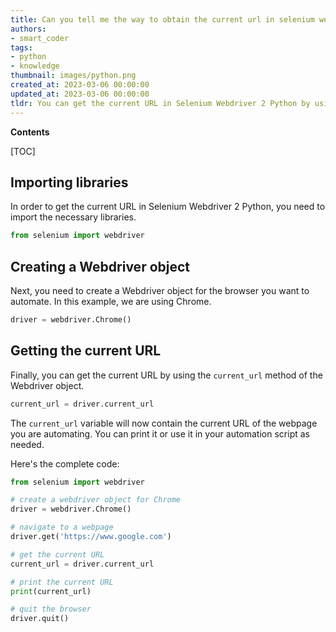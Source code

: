 ```yaml
---
title: Can you tell me the way to obtain the current url in selenium webdriver 2 using python?
authors:
- smart_coder
tags:
- python
- knowledge
thumbnail: images/python.png
created_at: 2023-03-06 00:00:00
updated_at: 2023-03-06 00:00:00
tldr: You can get the current URL in Selenium Webdriver 2 Python by using the command `current\_url`.
---
```


**Contents**

[TOC]

## Importing libraries

In order to get the current URL in Selenium Webdriver 2 Python, you need to import the necessary libraries. 

```python
from selenium import webdriver
```

## Creating a Webdriver object

Next, you need to create a Webdriver object for the browser you want to automate. In this example, we are using Chrome.

```python
driver = webdriver.Chrome()
```

## Getting the current URL

Finally, you can get the current URL by using the `current_url` method of the Webdriver object.

```python
current_url = driver.current_url
```

The `current_url` variable will now contain the current URL of the webpage you are automating. You can print it or use it in your automation script as needed. 

Here's the complete code:

```python
from selenium import webdriver

# create a webdriver object for Chrome
driver = webdriver.Chrome()

# navigate to a webpage
driver.get('https://www.google.com')

# get the current URL
current_url = driver.current_url

# print the current URL
print(current_url)

# quit the browser
driver.quit()
```
